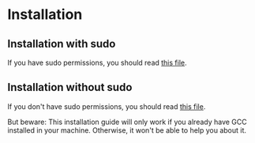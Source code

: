# Installation

## Installation with sudo

If you have sudo permissions, you should read [this file](https://github.com/murilobnt/gs2d_engine/blob/master/.github/installation/installation_sudo.md).

## Installation without sudo

If you don't have sudo permissions, you should read [this file](https://github.com/murilobnt/gs2d_engine/blob/master/.github/installation/installation_without_sudo.md).

But beware: This installation guide will only work if you already have
GCC installed in your machine. Otherwise, it won't be able to help
you about it.